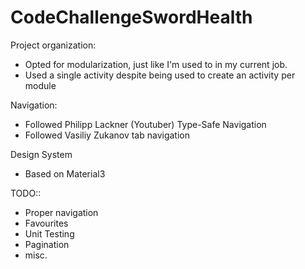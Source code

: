 # CodeChallengeSwordHealth
 
Project organization:
- Opted for modularization, just like I'm used to in my current job.
- Used a single activity despite being used to create an activity per module

Navigation:
- Followed Philipp Lackner (Youtuber) Type-Safe Navigation
- Followed Vasiliy Zukanov tab navigation

Design System
- Based on Material3

TODO::
- Proper navigation
- Favourites
- Unit Testing
- Pagination
- misc.